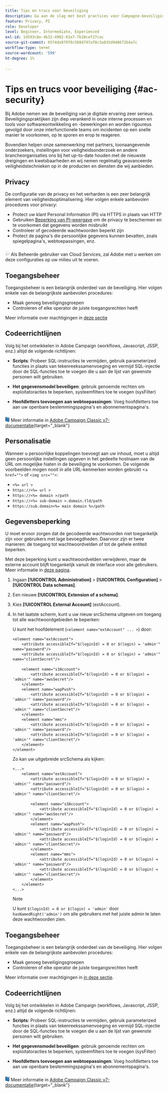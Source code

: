 ```yaml
---
title: Tips en trucs voor beveiliging
description: Ga aan de slag met best practices voor Campagne-beveiliging
feature: Privacy, PI
role: Developer
level: Beginner, Intermediate, Experienced
exl-id: 1d593c8e-4b32-4902-93a7-7b18cef27cac
source-git-commit: 65f4da979f0c5884797af0c3a835d948672b4a7c
workflow-type: tm+mt
source-wordcount: '599'
ht-degree: 1%

---
```


# Tips en trucs voor beveiliging {#ac-security}

Bij Adobe nemen we de beveiliging van je digitale ervaring zeer serieus. Beveiligingspraktijken zijn diep verankerd in onze interne processen en tools voor softwareontwikkeling en -bewerkingen en worden rigoureus gevolgd door onze interfunctionele teams om incidenten op een snelle manier te voorkomen, op te sporen en erop te reageren.

Bovendien helpen onze samenwerking met partners, toonaangevende onderzoekers, instellingen voor veiligheidsonderzoek en andere brancheorganisaties ons bij het up-to-date houden met de nieuwste dreigingen en kwetsbaarheden en wij nemen regelmatig geavanceerde veiligheidstechnieken op in de producten en diensten die wij aanbieden.

## Privacy

De configuratie van de privacy en het verharden is een zeer belangrijk element van veiligheidsoptimalisering. Hier volgen enkele aanbevolen procedures voor privacy:

* Protect uw klant Personal Information (PI) via HTTPS in plaats van HTTP
* Gebruiken [Beperking van PI-weergave](../dev/restrict-pi-view.md) om de privacy te beschermen en te voorkomen dat gegevens worden misbruikt
* Controleer of gecodeerde wachtwoorden beperkt zijn
* Protect de pagina&#39;s die persoonlijke gegevens kunnen bevatten, zoals spiegelpagina&#39;s, webtoepassingen, enz.

![](../assets/do-not-localize/speech.png)  Als Beheerde gebruiker van Cloud Services, zal Adobe met u werken om deze configuraties op uw milieu uit te voeren.


## Toegangsbeheer

Toegangsbeheer is een belangrijk onderdeel van de beveiliging. Hier volgen enkele van de belangrijkste aanbevolen procedures:

* Maak genoeg beveiligingsgroepen
* Controleren of elke operator de juiste toegangsrechten heeft

Meer informatie over machtigingen in [deze sectie](../start/gs-permissions.md)

## Codeerrichtlijnen

Volg bij het ontwikkelen in Adobe Campaign (workflows, Javascript, JSSP, enz.) altijd de volgende richtlijnen:

* **Scripts**: Probeer SQL-instructies te vermijden, gebruik parameterized functies in plaats van tekenreekssamenvoeging en vermijd SQL-injectie door de SQL-functies toe te voegen die u aan de lijst van gewenste personen wilt gebruiken.

* **Het gegevensmodel beveiligen**: gebruik genoemde rechten om exploitatoracties te beperken, systeemfilters toe te voegen (sysFilter)

* **Hoofdletters toevoegen aan webtoepassingen**: Voeg hoofdletters toe aan uw openbare bestemmingspagina&#39;s en abonnementspagina&#39;s.

![](../assets/do-not-localize/book.png) Meer informatie in [Adobe Campaign Classic v7-documentatie](https://experienceleague.adobe.com/docs/campaign-classic/using/installing-campaign-classic/security-privacy/scripting-coding-guidelines.html#installing-campaign-classic){target="_blank"}


## Personalisatie

Wanneer u persoonlijke koppelingen toevoegt aan uw inhoud, moet u altijd geen persoonlijke instellingen opgeven in het gedeelte hostnaam van de URL om mogelijke hiaten in de beveiliging te voorkomen. De volgende voorbeelden mogen nooit in alle URL-kenmerken worden gebruikt &lt;`a href="">` of `<img src="">`:

* `<%= url >`
* `https://<%= url >`
* `https://<%= domain >/path`
* `https://<%= sub-domain >.domain.tld/path`
* `https://sub.domain<%= main domain %>/path`

## Gegevensbeperking

U moet ervoor zorgen dat de gecodeerde wachtwoorden niet toegankelijk zijn voor gebruikers met lage bevoegdheden. Daarvoor zijn er twee manieren: de toegang tot wachtwoordvelden of tot de gehele entiteit beperken.

Met deze beperking kunt u wachtwoordvelden verwijderen, maar de externe account blijft toegankelijk vanuit de interface voor alle gebruikers. Meer informatie in [deze pagina](../dev/restrict-pi-view.md).

1. Ingaan **[!UICONTROL Administration]** > **[!UICONTROL Configuration]** > **[!UICONTROL Data schemas]**.

1. Een nieuwe **[!UICONTROL Extension of a schema]**.

1. Kies **[!UICONTROL External Account]** (extAccount).

1. In het laatste scherm, kunt u uw nieuw srcSchema uitgeven om toegang tot alle wachtwoordgebieden te beperken:

   U kunt het hoofdelement (`<element name="extAccount" ... >`) door:

   ```
   <element name="extAccount">
       <attribute accessibleIf="$(loginId) = 0 or $(login) = 'admin'" name="password"/>
       <attribute accessibleIf="$(loginId) = 0 or $(login) = 'admin'" name="clientSecret"/>
   
       <element name="s3Account">
           <attribute accessibleIf="$(loginId) = 0 or $(login) = 'admin'" name="awsSecret"/>
       </element>
       <element name="wapPush">
           <attribute accessibleIf="$(loginId) = 0 or $(login) = 'admin'" name="password"/>
           <attribute accessibleIf="$(loginId) = 0 or $(login) = 'admin'" name="clientSecret"/>
       </element>
       <element name="mms">
           <attribute accessibleIf="$(loginId) = 0 or $(login) = 'admin'" name="password"/>
           <attribute accessibleIf="$(loginId) = 0 or $(login) = 'admin'" name="clientSecret"/>
       </element>
   </element>
   ```

   Zo kan uw uitgebreide srcSchema als kijken:

   ```
   <...>
       <element name="extAccount">
           <attribute accessibleIf="$(loginId) = 0 or $(login) = 'admin'" name="password"/>
           <attribute accessibleIf="$(loginId) = 0 or $(login) = 'admin'" name="clientSecret"/>
   
           <element name="s3Account">
               <attribute accessibleIf="$(loginId) = 0 or $(login) = 'admin'" name="awsSecret"/>
           </element>
           <element name="wapPush">
               <attribute accessibleIf="$(loginId) = 0 or $(login) = 'admin'" name="password"/>
               <attribute accessibleIf="$(loginId) = 0 or $(login) = 'admin'" name="clientSecret"/>
           </element>
           <element name="mms">
               <attribute accessibleIf="$(loginId) = 0 or $(login) = 'admin'" name="password"/>
               <attribute accessibleIf="$(loginId) = 0 or $(login) = 'admin'" name="clientSecret"/>
           </element>
       </element>
   <...> 
   ```

   >[!NOTE]
   >
   >U kunt `$(loginId) = 0 or $(login) = 'admin'` door `hasNamedRight('admin')` om alle gebruikers met het juiste admin te laten deze wachtwoorden zien.


## Toegangsbeheer

Toegangsbeheer is een belangrijk onderdeel van de beveiliging. Hier volgen enkele van de belangrijkste aanbevolen procedures:

* Maak genoeg beveiligingsgroepen
* Controleren of elke operator de juiste toegangsrechten heeft

Meer informatie over machtigingen in [in deze sectie](../start/gs-permissions.md).

## Codeerrichtlijnen

Volg bij het ontwikkelen in Adobe Campaign (workflows, Javascript, JSSP, enz.) altijd de volgende richtlijnen:

* **Scripts**: Probeer SQL-instructies te vermijden, gebruik parameterized functies in plaats van tekenreekssamenvoeging en vermijd SQL-injectie door de SQL-functies toe te voegen die u aan de lijst van gewenste personen wilt gebruiken.

* **Het gegevensmodel beveiligen**: gebruik genoemde rechten om exploitatoracties te beperken, systeemfilters toe te voegen (sysFilter)

* **Hoofdletters toevoegen aan webtoepassingen**: Voeg hoofdletters toe aan uw openbare bestemmingspagina&#39;s en abonnementspagina&#39;s.

![](../assets/do-not-localize/book.png) Meer informatie in [Adobe Campaign Classic v7-documentatie](https://experienceleague.adobe.com/docs/campaign-classic/using/installing-campaign-classic/security-privacy/scripting-coding-guidelines.html#installing-campaign-classic){target="_blank"}

